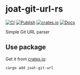 # joat-git-url-rs

[![CI](https://github.com/rcook/joat-git-url-rs/actions/workflows/ci.yaml/badge.svg)][ci-workflow]
[![Publish](https://github.com/rcook/joat-git-url-rs/actions/workflows/publish.yaml/badge.svg)][publish-workflow]
[![crates.io](https://img.shields.io/crates/v/joat-git-url.svg)][crates-io]
[![Docs](https://docs.rs/joat-git-url/badge.svg)](https://docs.rs/joat-git-url)

Simple Git URL parser

## Use package

Get it from [crates.io][crates-io]:

```bash
cargo add joat-git-url
```

[ci-workflow]: https://github.com/rcook/joat-git-url-rs/actions/workflows/ci.yaml
[crates-io]: https://crates.io/crates/joat-git-url
[publish-workflow]: https://github.com/rcook/joat-git-url-rs/actions/workflows/publish.yaml
